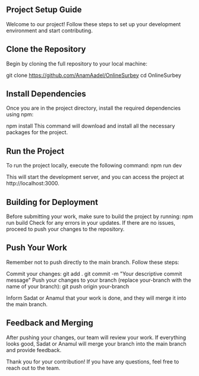 ## Project Setup Guide
Welcome to our project! Follow these steps to set up your development environment and start contributing.

## Clone the Repository
Begin by cloning the full repository to your local machine:

git clone https://github.com/AnamAadel/OnlineSurbey
cd OnlineSurbey

## Install Dependencies
Once you are in the project directory, install the required dependencies using npm:

npm install
This command will download and install all the necessary packages for the project.

## Run the Project
To run the project locally, execute the following command:
npm run dev

This will start the development server, and you can access the project at http://localhost:3000.

## Building for Deployment
Before submitting your work, make sure to build the project by running:
npm run build
Check for any errors in your updates. If there are no issues, proceed to push your changes to the repository.

## Push Your Work
Remember not to push directly to the main branch. Follow these steps:

Commit your changes:
git add .
git commit -m "Your descriptive commit message"
Push your changes to your branch (replace your-branch with the name of your branch):
git push origin your-branch

Inform Sadat or Anamul that your work is done, and they will merge it into the main branch.

## Feedback and Merging
After pushing your changes, our team will review your work. If everything looks good, Sadat or Anamul will merge your branch into the main branch and provide feedback.

Thank you for your contribution! If you have any questions, feel free to reach out to the team.
